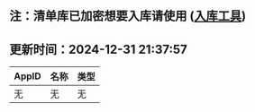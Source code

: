 ## 注：清单库已加密想要入库请使用 ([入库工具](https://github.com/BlankTMing/ManifestAutoUpdate/releases))

## 更新时间：2024-12-31 21:37:57
| AppID | 名称 | 类型  |
| :-------------------- | :----------------------------- | :----------- |
| 无 | 无 | 无 |
